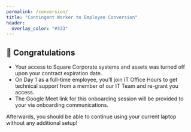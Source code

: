 ```yaml
---
permalink: /conversion/
title: "Contingent Worker to Employee Conversion"
header:
  overlay_color: "#333"
---
```



## 🎉 Congratulations

* Your access to Square Corporate systems and assets was turned off upon your contract expiration date.
* On Day 1 as a full-time employee, you’ll join IT Office Hours to get technical support from a member of our IT Team and re-grant you access.
* The Google Meet link for this onboarding session will be provided to your via onboarding communications.

Afterwards, you should be able to continue using your current laptop without any additional setup!